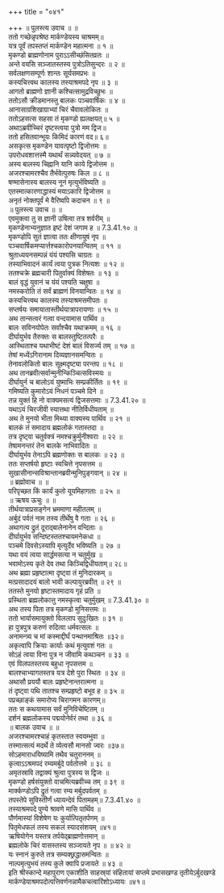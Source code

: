 +++
title = "०४१"

+++
॥ पुलस्त्य उवाच ॥ ॥  
ततो गच्छेन्नृपश्रेष्ठ मार्कण्डेयस्य चाश्रमम्॥  
यत्र पूर्वं तपस्तप्तं मार्कण्डेन महात्मना ॥ १ ॥  
मृकण्डो ब्राह्मणोनाम पुराऽऽसीच्छंसितव्रतः ॥  
अन्ते वयसि सञ्जातस्तस्य पुत्रोऽतिसुन्दरः ॥ २ ॥  
सर्वलक्षणसम्पूर्णः शान्तः सूर्यसमप्रभः ॥  
कस्यचित्त्वथ कालस्य तस्याश्रमपदे नृप ॥ ३ ॥  
आगतो ब्राह्मणो ज्ञानी कश्चित्सामुद्रविच्छुभः ॥  
ततोऽसौ क्रीडमानस्तु बालकः पञ्चवार्षिकः ॥ ४ ॥  
आनासाग्रशिखाग्राभ्यां चिरं चैवावलोकितः ॥  
ततोऽहसत्स सहसा तं मृकण्डो ह्यलक्षयत्॥ ५ ॥  
अथाऽब्रवीच्चिरं दृष्टस्त्वया पुत्रो मम द्विज॥  
ततो हसितवान्भूयः किमिदं कारणं वद॥ ६॥  
असकृत्स मृकण्डेन यावत्पृष्टो द्विजोत्तमः ॥  
उपरोधवशात्तस्मै यथार्थं सन्न्यवेदयत् ॥ ७ ॥  
अस्य बालस्य चिह्नानि यानि काये द्विजोत्तम ॥  
अजरश्चामरश्चैव तैर्भवेत्पुरुषः किल ॥ ८ ॥  
षण्मासेनास्य बालस्य नूनं मृत्युर्भविष्यति ॥  
एतस्मात्कारणाद्धास्यं मयाऽकारि द्विजोत्तम ॥  
अनृतं नोक्तपूर्वं मे वैरिष्वपि कदाचन ॥ ९ ॥  
॥ पुलस्त्य उवाच ॥ ॥  
एवमुक्त्वा तु स ज्ञानी उषित्वा तत्र शर्वरीम् ॥  
मृकण्डेनाभ्यनुज्ञात इष्टं देशं जगाम ह ॥ 7.3.41.१० ॥  
मृकण्डोपि सुतं ज्ञात्वा ततः क्षीणायुषं नृप ॥  
पञ्चवार्षिकमप्यार्त्तश्चकारोपनयान्वितम् ॥ ११ ॥  
श्रुताध्ययनसम्पन्नं यंयं पश्यसि चाग्रतः ॥  
तस्याभिवादनं कार्यं त्वया पुत्रक नित्यशः ॥ १२ ॥  
ततश्चक्रे ब्रह्मचारी पितुर्वाक्यं विशेषतः ॥ १३ ॥  
बालं वृद्धं युवानं च यंयं पश्यति चक्षुषा ॥  
नमस्करोति तं सर्वं ब्राह्मणं विनयान्वितः ॥ १४ ॥  
कस्यचित्त्वथ कालस्य तस्याश्रमसमीपतः ॥  
सप्तर्षयः समायातास्तीर्थयात्रापरायणाः ॥ १५ ॥  
अथ तान्सत्वरं गत्वा वन्दयामास पार्थिव ॥  
बालः सविनयोपेतः सर्वांश्चैव यथाक्रमम् ॥ १६ ॥  
दीर्घायुर्भव तैरुक्तः स बालस्तुष्टितत्परैः ॥  
आस्थिताश्च यथाभीष्टं देशं बालं विसर्ज्य तम् ॥ १७ ॥  
तेषां मध्येंऽगिरानाम दिव्यज्ञानसमन्वितः ॥  
तेनावलोकितो बालः सूक्ष्मदृष्ट्या परन्तप ॥ १८ ॥  
अथ तानब्रवीत्सर्वान्मुनीन्किञ्चित्सविस्मयः ॥  
दीर्घायुर्न च बालोऽयं युष्माभिः सम्प्रकीर्तितः ॥ १९ ॥  
गमिष्यति कुमारोऽयं निधनं पञ्चमे दिने ॥  
तन्न युक्तं हि नो वाक्यमसत्यं द्विजसत्तमाः ॥ 7.3.41.२० ॥  
यथाऽयं चिरजीवी स्यात्तथा नीतिर्विधीयताम् ॥  
अथ ते मुनयो भीता मिथ्या वाक्यस्य पार्थिव ॥ २१ ॥  
बालकं तं समादाय ब्रह्मलोकं गतास्तदा ॥  
तत्र दृष्ट्वा चतुर्वक्त्रं नमश्चक्रुर्मुनीश्वराः ॥ २२ ॥  
तेषामनन्तरं तेन बालके नाभिवादितः ॥  
दीर्घायुर्भव तेनाऽपि ब्रह्मणोक्तः स बालकः ॥ २३ ॥  
ततः सप्तर्षयो हृष्टाः स्वचित्ते नृपसत्तम ॥  
सुखासीनान्सविश्रान्तानब्रवीन्मुनिपुङ्गवान् ॥ २४ ॥  
॥ ब्रह्मोवाच ॥ ॥  
परिपृच्छत किं कार्यं कुतो यूयमिहागताः ॥ २५ ॥  
॥ ऋषय ऊचुः ॥ ॥  
तीर्थयात्राप्रसङ्गेन भ्रममाणा महीतलम् ॥  
अर्बुदं पर्वतं नाम तस्य तीर्थेषु वै गताः ॥ २६ ॥  
अथागत्य द्रुतं दूराद्बालेनानेन वन्दिताः ॥  
दीर्घायुर्भव सन्दिष्टस्ततश्चायमनेकधा ॥  
पञ्चमे दिवसेऽस्यापि मृत्युर्देव भविष्यति ॥ २७ ॥  
यथा वयं त्वया सार्द्धमसत्या न चतुर्मुख ॥  
भवामोऽस्य कृते देव तथा किञ्चिद्विधीयताम्॥ २८॥  
अथ ब्रह्मा प्रहृष्टात्मा दृष्ट्वा तं मुनिदारकम् ॥  
मत्प्रसादादयं बालो भावी कल्पायुरब्रवीत् ॥ २९ ॥  
ततस्ते मुनयो हृष्टास्तमादाय गृहं प्रति ॥  
प्रस्थिता ब्रह्मलोकात्तु नमस्कृत्वा चतुर्मुखम् ॥ 7.3.41.३० ॥  
अथ तस्य पिता तत्र मृकण्डो मुनिसत्तमः ॥  
ततो भार्यासमायुक्तो विललाप सुदुःखितः ॥ ३१ ॥  
हा पुत्रपुत्र करुणं रुदित्वा धर्मवत्सलः ॥  
अनामन्त्र्य च मां कस्माद्दीर्घं पन्थानमाश्रितः ॥३२॥  
अकृत्वापि क्रियाः कार्याः कथं मृत्युवशं गतः ॥  
सोऽहं त्वया विना पुत्र न जीवामि कथञ्चन ॥ ३३ ॥  
एवं विलपतस्तस्य बहुधा नृपसत्तम ॥  
बालश्चाभ्यागतस्तत्र यत्र देशे पुरा स्थितः ॥ ३४ ॥  
अथासौ प्रययौ बालः प्रहृष्टेनान्तरात्मना ॥  
तं दृष्ट्वा पथि तातश्च सम्प्रहृष्टो बभूव ह ॥ ३५ ॥  
 पप्रच्छाङ्कं समारोप्य चिरागमन कारणम्॥  
ततः स कथयामास सर्वं मुनिविचेष्टितम् ॥  
दर्शनं ब्रह्मलोकस्य पद्मयोनेर्वरं तथा ॥ ३६ ॥  
॥ बालक उवाच ॥ ॥  
अजरश्चामरश्चाहं कृतस्तात स्वयम्भुवा ॥  
तस्मात्सत्यं मदर्थे ते व्येत्वसौ मानसो ज्वरः ॥३७॥  
सोऽहमाराधयिष्यामि तथैव चतुराननम् ॥  
कृत्वाऽऽश्रमपदं रम्यमर्बुदे पर्वतोत्तमे ॥ ३८ ॥  
अमृतस्रावि तद्वाक्यं श्रुत्वा पुत्रस्य स द्विजः ॥  
मृकण्डो हर्षसंयुक्तो वाचमित्यब्रवीच्च तम् ॥ ३९ ॥  
मार्क्कण्डोऽपि द्रुतं गत्वा रम्य मर्बुदपर्वतम् ॥  
तपस्तेपे सुविस्तीर्णं ध्यायन्देवं पितामहम्॥ 7.3.41.४० ॥  
तस्याश्रमपदे पुण्ये श्रावणे मासि पार्थिव ॥  
पौर्णमास्यां विशेषेण यः कुर्यात्पितृतर्पणम् ॥  
 पितृमेधफलं तस्य सकलं स्यादसंशयम् ॥४१॥  
ऋषियोगेन यस्तत्र तर्पयेद्ब्राह्मणोत्तमान् ॥  
ब्रह्मलोके चिरं वासस्तस्य सञ्जायते नृप ॥ ॥ ४२ ॥  
यः स्नानं कुरुते तत्र सम्यक्छ्रद्धासमन्वितः ॥  
नाल्पमृत्युभयं तस्य कुले क्वापि प्रजायते ॥ ४३ ॥  
इति श्रीस्कान्दे महापुराण एकाशीति साहस्र्यां संहितायां सप्तमे प्रभासखण्ड तृतीयेऽर्बुदखण्डे मार्कण्डेयाश्रमपदोत्पत्तिवर्णनन्नामैकचत्वारिंशोऽध्यायः ॥४१॥